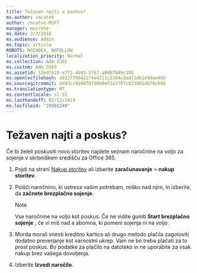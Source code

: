 ```yaml
---
title: Težaven najti a poskus?
ms.author: cmcatee
author: cmcatee-MSFT
manager: mnirkhe
ms.date: 3/2/2018
ms.audience: Admin
ms.topic: article
ROBOTS: NOINDEX, NOFOLLOW
localization_priority: Normal
ms.collection: Adm_O365
ms.custom: Adm_O365
ms.assetid: 12edf610-e7f1-4693-b767-a8d67b09c10b
ms.openlocfilehash: a932770042274ed721c2394c2edf2db1e9dae4b5
ms.sourcegitcommit: dd43cc0a9470f98b8ef2a3787c823801d674c666
ms.translationtype: MT
ms.contentlocale: sl-SI
ms.lasthandoff: 02/12/2019
ms.locfileid: "29901240"
---
```

# <a name="trying-to-find-a-trial"></a>Težaven najti a poskus?

Če bi želeli poskusiti novo storitev najdete seznam naročnine na voljo za sojenje v skrbniškem središču za Office 365.
  
1. Pojdi na strani [Nakup storitev](https://go.microsoft.com/fwlink/p/?linkid=868433) ali izberite **zaračunavanje** \> **nakup storitev**.
    
2. Poišči naročnino, ki ustreza vašim potrebam, miško nad njim, in izberite, da **začnete brezplačno sojenje**.
    
    > [!NOTE]
    > Vse naročnine na voljo kot poskus. Če ne vidite gumb **Start brezplačno sojenje** , če vi miš nad a abomna, ki pomeni sojenja ni na voljo. 
  
3. Morda morali vnesti kreditno kartico ali drugo metodo plačila zagotoviti dodatno preverjanje kot varnostni ukrep. Vam ne bo treba plačati za to prost poskus. Bo podatke za plačilo na datoteko in ne uporabite za vsak nakup brez vašega dovoljenja.
    
4. Izberite **Izvedi naročilo**.
    

